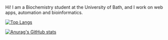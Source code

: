Hi! I am  a Biochemistry student at the University of Bath, and I work on web apps, automation and bioinformatics.

[![Top Langs](https://github-readme-stats-git-masterrstaa-rickstaa.vercel.app/api/top-langs/?username=James-2879&exclude_repo=UVMEA)](https://github.com/anuraghazra/github-readme-stats)

[![Anurag's GitHub stats](https://github-readme-stats.vercel.app/api?username=James-2879)](https://github.com/anuraghazra/github-readme-stats)





<!--
**James-2879/James-2879** is a ✨ _special_ ✨ repository because its `README.md` (this file) appears on your GitHub profile.

Here are some ideas to get you started:

- 🔭 I’m currently working on ...
- 🌱 I’m currently learning ...
- 👯 I’m looking to collaborate on ...
- 🤔 I’m looking for help with ...
- 💬 Ask me about ...
- 📫 How to reach me: ...
- 😄 Pronouns: ...
- ⚡ Fun fact: ...
-->
